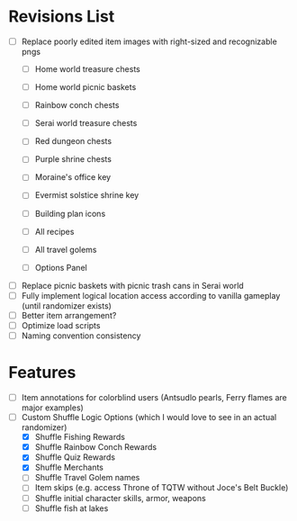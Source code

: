 # Revisions List

- [ ] Replace poorly edited item images with right-sized and recognizable pngs
    - [ ] Home world treasure chests
    - [ ] Home world picnic baskets
    - [ ] Rainbow conch chests
    - [ ] Serai world treasure chests
    - [ ] Red dungeon chests
    - [ ] Purple shrine chests

    - [ ] Moraine's office key
    - [ ] Evermist solstice shrine key
    - [ ] Building plan icons

    - [ ] All recipes
    - [ ] All travel golems

    - [ ] Options Panel

- [ ] Replace picnic baskets with picnic trash cans in Serai world
- [ ] Fully implement logical location access according to vanilla gameplay (until randomizer exists)
- [ ] Better item arrangement?
- [ ] Optimize load scripts
- [ ] Naming convention consistency

# Features
- [ ] Item annotations for colorblind users (Antsudlo pearls, Ferry flames are major examples)
- [ ] Custom Shuffle Logic Options (which I would love to see in an actual randomizer)
    - [x] Shuffle Fishing Rewards
    - [x] Shuffle Rainbow Conch Rewards
    - [x] Shuffle Quiz Rewards
    - [x] Shuffle Merchants
    - [ ] Shuffle Travel Golem names
    - [ ] Item skips (e.g. access Throne of TQTW without Joce's Belt Buckle)
    - [ ] Shuffle initial character skills, armor, weapons
    - [ ] Shuffle fish at lakes